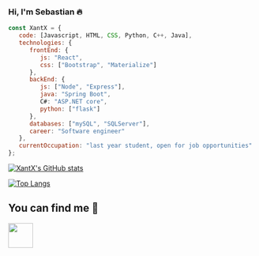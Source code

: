 ### Hi, I'm Sebastian :fire:

```js
const XantX = {
   code: [Javascript, HTML, CSS, Python, C++, Java],
   technologies: {
      frontEnd: {
         js: "React",
         css: ["Bootstrap", "Materialize"]
      },
      backEnd: {
         js: ["Node", "Express"],
         java: "Spring Boot",
         C#: "ASP.NET core",
         python: ["flask"]
      },
      databases: ["mySQL", "SQLServer"],
      career: "Software engineer"
   },
   currentOccupation: "last year student, open for job opportunities"
};
```
[![XantX's GitHub stats](https://github-readme-stats.vercel.app/api?username=XantX&theme=gruvbox&show_icons=true)](https://github.com/anuraghazra/github-readme-stats)

[![Top Langs](https://github-readme-stats.vercel.app/api/top-langs/?username=XantX&layout=compact&theme=gruvbox)](https://github.com/anuraghazra/github-readme-stats)

## You can find me :eyes:

<a href="https://www.linkedin.com/in/sebastian-diaz-torres-43058a161" target="_blank">
  <img align="left" width="50px" src="https://www.flaticon.com/svg/vstatic/svg/174/174857.svg?token=exp=1620518280~hmac=0cfc4484ed5fbc9d3a35cea39e5f6e66" />
</a>
